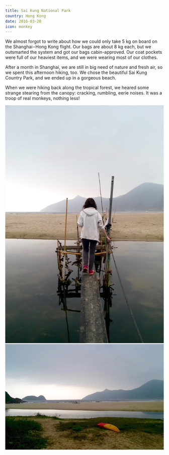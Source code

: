 ```yaml
---
title: Sai Kung National Park
country: Hong Kong
date: 2016-03-20
icon: monkey
---
```


We almost forgot to write about how we could only take 5 kg on board on the Shanghai – Hong Kong flight. Our bags are about 8 kg each, but we outsmarted the system and got our bags cabin-approved. Our coat pockets were full of our heaviest items, and we were wearing most of our clothes.

After a month in Shanghai, we are still in big need of nature and fresh air, so we spent this afternoon hiking, too. We chose the beautiful Sai Kung Country Park, and we ended up in a gorgeous beach.

When we were hiking back along the tropical forest, we heared some strange stearing from the canopy: cracking, rumbling, eerie noises. It was a troop of real monkeys, nothing less! 

![](../../img/0320-2.jpg)
![Sai Kung national park](../../img/0320-1.jpg)
